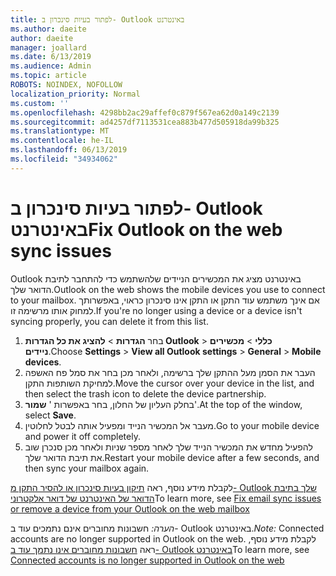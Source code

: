 ```yaml
---
title: לפתור בעיות סינכרון ב- Outlook באינטרנט
ms.author: daeite
author: daeite
manager: joallard
ms.date: 6/13/2019
ms.audience: Admin
ms.topic: article
ROBOTS: NOINDEX, NOFOLLOW
localization_priority: Normal
ms.custom: ''
ms.openlocfilehash: 4298bb2ac29affef0c879f567ea62d0a149c2139
ms.sourcegitcommit: ad4257df7113531cea883b477d505918da99b325
ms.translationtype: MT
ms.contentlocale: he-IL
ms.lasthandoff: 06/13/2019
ms.locfileid: "34934062"
---
```

# <a name="fix-outlook-on-the-web-sync-issues"></a><span data-ttu-id="71ad4-102">לפתור בעיות סינכרון ב- Outlook באינטרנט</span><span class="sxs-lookup"><span data-stu-id="71ad4-102">Fix Outlook on the web sync issues</span></span>

<span data-ttu-id="71ad4-103">Outlook באינטרנט מציג את המכשירים הניידים שלהשתמש כדי להתחבר לתיבת הדואר שלך.</span><span class="sxs-lookup"><span data-stu-id="71ad4-103">Outlook on the web shows the mobile devices you use to connect to your mailbox.</span></span> <span data-ttu-id="71ad4-104">אם אינך משתמש עוד התקן או התקן אינו סינכרון כראוי, באפשרותך למחוק אותו מרשימה זו.</span><span class="sxs-lookup"><span data-stu-id="71ad4-104">If you're no longer using a device or a device isn't syncing properly, you can delete it from this list.</span></span>

1. <span data-ttu-id="71ad4-105">בחר **הגדרות** > **להציג את כל הגדרות Outlook** > **כללי** > **מכשירים ניידים**.</span><span class="sxs-lookup"><span data-stu-id="71ad4-105">Choose **Settings** > **View all Outlook settings** > **General** > **Mobile devices**.</span></span>
1. <span data-ttu-id="71ad4-106">העבר את הסמן מעל ההתקן שלך ברשימה, ולאחר מכן בחר את סמל פח האשפה למחיקת השותפות התקן.</span><span class="sxs-lookup"><span data-stu-id="71ad4-106">Move the cursor over your device in the list, and then select the trash icon to delete the device partnership.</span></span>
1. <span data-ttu-id="71ad4-107">בחלק העליון של החלון, בחר באפשרות ' **שמור**'.</span><span class="sxs-lookup"><span data-stu-id="71ad4-107">At the top of the window, select **Save**.</span></span>
1. <span data-ttu-id="71ad4-108">מעבר אל המכשיר הנייד ומפעיל אותה לבטל לחלוטין.</span><span class="sxs-lookup"><span data-stu-id="71ad4-108">Go to your mobile device and power it off completely.</span></span>
1. <span data-ttu-id="71ad4-109">להפעיל מחדש את המכשיר הנייד שלך לאחר מספר שניות ולאחר מכן סנכרן שוב את תיבת הדואר שלך.</span><span class="sxs-lookup"><span data-stu-id="71ad4-109">Restart your mobile device after a few seconds, and then sync your mailbox again.</span></span>

<span data-ttu-id="71ad4-110">לקבלת מידע נוסף, ראה [תיקון בעיות סינכרון או להסיר התקן מ- Outlook שלך בתיבת הדואר של האינטרנט של דואר אלקטרוני](https://support.office.com/article/775ed31c-05bd-4ee4-b1b3-33fad7b5b992)</span><span class="sxs-lookup"><span data-stu-id="71ad4-110">To learn more, see [Fix email sync issues or remove a device from your Outlook on the web mailbox](https://support.office.com/article/775ed31c-05bd-4ee4-b1b3-33fad7b5b992)</span></span>

<span data-ttu-id="71ad4-111">*הערה:* חשבונות מחוברים אינם נתמכים עוד ב- Outlook באינטרנט.</span><span class="sxs-lookup"><span data-stu-id="71ad4-111">*Note:* Connected accounts are no longer supported in Outlook on the web.</span></span> <span data-ttu-id="71ad4-112">לקבלת מידע נוסף, ראה [חשבונות מחוברים אינו נתמך עוד ב- Outlook באינטרנט](https://support.office.com/article/5cc526bf-e928-4a99-8b9f-5e089df7d887)</span><span class="sxs-lookup"><span data-stu-id="71ad4-112">To learn more, see [Connected accounts is no longer supported in Outlook on the web](https://support.office.com/article/5cc526bf-e928-4a99-8b9f-5e089df7d887)</span></span>